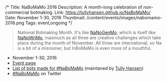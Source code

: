 /*
Title: NaBoMaMo 2016
Description: A month-long celebration of non-commercial botmaking.
Link: https://tullyhansen.github.io/NaBoMaMo/
Date: November 1-30, 2016
Thumbnail: /content/events/images/nabomamo-2016.png
Tags: event,ongoing
*/

> National Botmaking Month. It's like [NaNoGenMo](https://github.com/dariusk/NaNoGenMo-2015), which is itself like [NaNoWriMo](http://nanowrimo.org/), inasmuch as all three are creative challenges which take place during the month of November. All three are international, so Na is a bit of a misnomer, but InBoMaMo is even more of a mouthful.

- November 1-30, 2016
- [Event page](https://tullyhansen.github.io/NaBoMaMo/)
- [List of bots made for #NaBoMaMo](https://twitter.com/tullyhansen/lists/nabomamo-master/members) (maintaned by [Tully Hansen](https://twitter.com/tullyhansen))
- [#NaBoMaMo](https://twitter.com/hashtag/nabomamo?f=tweets&vertical=default) on Twitter
